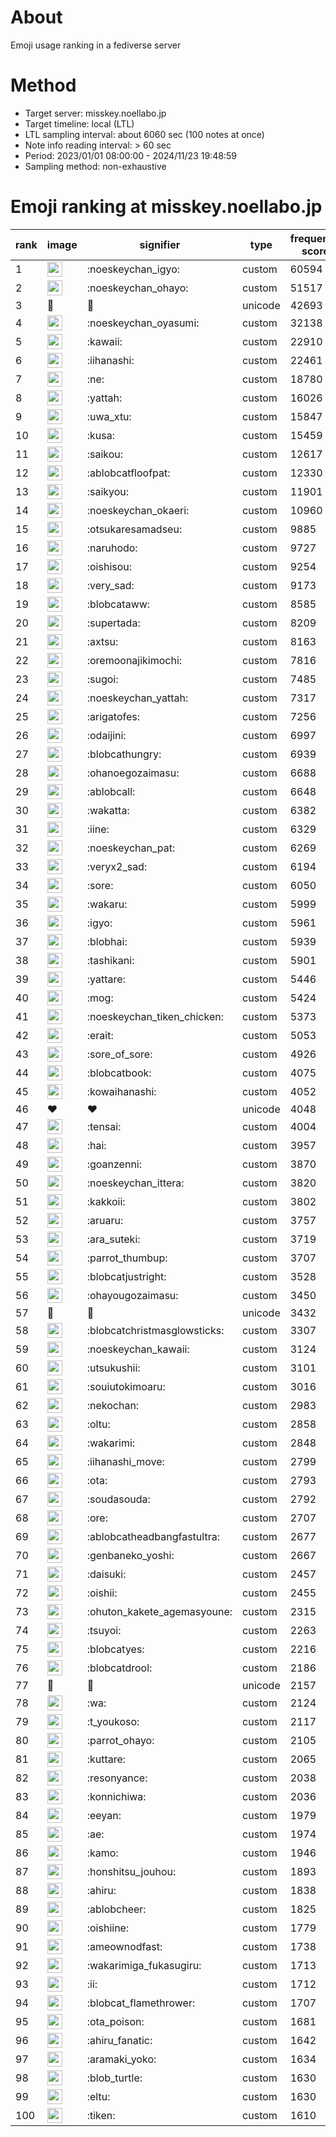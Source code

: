 # About
Emoji usage ranking in a fediverse server

# Method
- Target server: misskey.noellabo.jp
- Target timeline: local (LTL)
- LTL sampling interval: about 6060 sec (100 notes at once)
- Note info reading interval: > 60 sec
- Period: 2023/01/01 08:00:00 - 2024/11/23 19:48:59 
- Sampling method: non-exhaustive

# Emoji ranking at misskey.noellabo.jp

|rank|image|signifier|type|frequency score|
|----|----|----|----|----|
|1|<img height="24" src="https://misskey.noellabo.jp/emoji/noeskeychan_igyo.webp">|:noeskeychan_igyo:|custom|60594|
|2|<img height="24" src="https://misskey.noellabo.jp/emoji/noeskeychan_ohayo.webp">|:noeskeychan_ohayo:|custom|51517|
|3|🎉|🎉|unicode|42693|
|4|<img height="24" src="https://misskey.noellabo.jp/emoji/noeskeychan_oyasumi.webp">|:noeskeychan_oyasumi:|custom|32138|
|5|<img height="24" src="https://misskey.noellabo.jp/emoji/kawaii.webp">|:kawaii:|custom|22910|
|6|<img height="24" src="https://misskey.noellabo.jp/emoji/iihanashi.webp">|:iihanashi:|custom|22461|
|7|<img height="24" src="https://misskey.noellabo.jp/emoji/ne.webp">|:ne:|custom|18780|
|8|<img height="24" src="https://misskey.noellabo.jp/emoji/yattah.webp">|:yattah:|custom|16026|
|9|<img height="24" src="https://misskey.noellabo.jp/emoji/uwa_xtu.webp">|:uwa_xtu:|custom|15847|
|10|<img height="24" src="https://misskey.noellabo.jp/emoji/kusa.webp">|:kusa:|custom|15459|
|11|<img height="24" src="https://misskey.noellabo.jp/emoji/saikou.webp">|:saikou:|custom|12617|
|12|<img height="24" src="https://misskey.noellabo.jp/emoji/ablobcatfloofpat.webp">|:ablobcatfloofpat:|custom|12330|
|13|<img height="24" src="https://misskey.noellabo.jp/emoji/saikyou.webp">|:saikyou:|custom|11901|
|14|<img height="24" src="https://misskey.noellabo.jp/emoji/noeskeychan_okaeri.webp">|:noeskeychan_okaeri:|custom|10960|
|15|<img height="24" src="https://misskey.noellabo.jp/emoji/otsukaresamadseu.webp">|:otsukaresamadseu:|custom|9885|
|16|<img height="24" src="https://misskey.noellabo.jp/emoji/naruhodo.webp">|:naruhodo:|custom|9727|
|17|<img height="24" src="https://misskey.noellabo.jp/emoji/oishisou.webp">|:oishisou:|custom|9254|
|18|<img height="24" src="https://misskey.noellabo.jp/emoji/very_sad.webp">|:very_sad:|custom|9173|
|19|<img height="24" src="https://misskey.noellabo.jp/emoji/blobcataww.webp">|:blobcataww:|custom|8585|
|20|<img height="24" src="https://misskey.noellabo.jp/emoji/supertada.webp">|:supertada:|custom|8209|
|21|<img height="24" src="https://misskey.noellabo.jp/emoji/axtsu.webp">|:axtsu:|custom|8163|
|22|<img height="24" src="https://misskey.noellabo.jp/emoji/oremoonajikimochi.webp">|:oremoonajikimochi:|custom|7816|
|23|<img height="24" src="https://misskey.noellabo.jp/emoji/sugoi.webp">|:sugoi:|custom|7485|
|24|<img height="24" src="https://misskey.noellabo.jp/emoji/noeskeychan_yattah.webp">|:noeskeychan_yattah:|custom|7317|
|25|<img height="24" src="https://misskey.noellabo.jp/emoji/arigatofes.webp">|:arigatofes:|custom|7256|
|26|<img height="24" src="https://misskey.noellabo.jp/emoji/odaijini.webp">|:odaijini:|custom|6997|
|27|<img height="24" src="https://misskey.noellabo.jp/emoji/blobcathungry.webp">|:blobcathungry:|custom|6939|
|28|<img height="24" src="https://misskey.noellabo.jp/emoji/ohanoegozaimasu.webp">|:ohanoegozaimasu:|custom|6688|
|29|<img height="24" src="https://misskey.noellabo.jp/emoji/ablobcall.webp">|:ablobcall:|custom|6648|
|30|<img height="24" src="https://misskey.noellabo.jp/emoji/wakatta.webp">|:wakatta:|custom|6382|
|31|<img height="24" src="https://misskey.noellabo.jp/emoji/iine.webp">|:iine:|custom|6329|
|32|<img height="24" src="https://misskey.noellabo.jp/emoji/noeskeychan_pat.webp">|:noeskeychan_pat:|custom|6269|
|33|<img height="24" src="https://misskey.noellabo.jp/emoji/veryx2_sad.webp">|:veryx2_sad:|custom|6194|
|34|<img height="24" src="https://misskey.noellabo.jp/emoji/sore.webp">|:sore:|custom|6050|
|35|<img height="24" src="https://misskey.noellabo.jp/emoji/wakaru.webp">|:wakaru:|custom|5999|
|36|<img height="24" src="https://misskey.noellabo.jp/emoji/igyo.webp">|:igyo:|custom|5961|
|37|<img height="24" src="https://misskey.noellabo.jp/emoji/blobhai.webp">|:blobhai:|custom|5939|
|38|<img height="24" src="https://misskey.noellabo.jp/emoji/tashikani.webp">|:tashikani:|custom|5901|
|39|<img height="24" src="https://misskey.noellabo.jp/emoji/yattare.webp">|:yattare:|custom|5446|
|40|<img height="24" src="https://misskey.noellabo.jp/emoji/mog.webp">|:mog:|custom|5424|
|41|<img height="24" src="https://misskey.noellabo.jp/emoji/noeskeychan_tiken_chicken.webp">|:noeskeychan_tiken_chicken:|custom|5373|
|42|<img height="24" src="https://misskey.noellabo.jp/emoji/erait.webp">|:erait:|custom|5053|
|43|<img height="24" src="https://misskey.noellabo.jp/emoji/sore_of_sore.webp">|:sore_of_sore:|custom|4926|
|44|<img height="24" src="https://misskey.noellabo.jp/emoji/blobcatbook.webp">|:blobcatbook:|custom|4075|
|45|<img height="24" src="https://misskey.noellabo.jp/emoji/kowaihanashi.webp">|:kowaihanashi:|custom|4052|
|46|❤|❤|unicode|4048|
|47|<img height="24" src="https://misskey.noellabo.jp/emoji/tensai.webp">|:tensai:|custom|4004|
|48|<img height="24" src="https://misskey.noellabo.jp/emoji/hai.webp">|:hai:|custom|3957|
|49|<img height="24" src="https://misskey.noellabo.jp/emoji/goanzenni.webp">|:goanzenni:|custom|3870|
|50|<img height="24" src="https://misskey.noellabo.jp/emoji/noeskeychan_ittera.webp">|:noeskeychan_ittera:|custom|3820|
|51|<img height="24" src="https://misskey.noellabo.jp/emoji/kakkoii.webp">|:kakkoii:|custom|3802|
|52|<img height="24" src="https://misskey.noellabo.jp/emoji/aruaru.webp">|:aruaru:|custom|3757|
|53|<img height="24" src="https://misskey.noellabo.jp/emoji/ara_suteki.webp">|:ara_suteki:|custom|3719|
|54|<img height="24" src="https://misskey.noellabo.jp/emoji/parrot_thumbup.webp">|:parrot_thumbup:|custom|3707|
|55|<img height="24" src="https://misskey.noellabo.jp/emoji/blobcatjustright.webp">|:blobcatjustright:|custom|3528|
|56|<img height="24" src="https://misskey.noellabo.jp/emoji/ohayougozaimasu.webp">|:ohayougozaimasu:|custom|3450|
|57|🍗|🍗|unicode|3432|
|58|<img height="24" src="https://misskey.noellabo.jp/emoji/blobcatchristmasglowsticks.webp">|:blobcatchristmasglowsticks:|custom|3307|
|59|<img height="24" src="https://misskey.noellabo.jp/emoji/noeskeychan_kawaii.webp">|:noeskeychan_kawaii:|custom|3124|
|60|<img height="24" src="https://misskey.noellabo.jp/emoji/utsukushii.webp">|:utsukushii:|custom|3101|
|61|<img height="24" src="https://misskey.noellabo.jp/emoji/souiutokimoaru.webp">|:souiutokimoaru:|custom|3016|
|62|<img height="24" src="https://misskey.noellabo.jp/emoji/nekochan.webp">|:nekochan:|custom|2983|
|63|<img height="24" src="https://misskey.noellabo.jp/emoji/oltu.webp">|:oltu:|custom|2858|
|64|<img height="24" src="https://misskey.noellabo.jp/emoji/wakarimi.webp">|:wakarimi:|custom|2848|
|65|<img height="24" src="https://misskey.noellabo.jp/emoji/iihanashi_move.webp">|:iihanashi_move:|custom|2799|
|66|<img height="24" src="https://misskey.noellabo.jp/emoji/ota.webp">|:ota:|custom|2793|
|67|<img height="24" src="https://misskey.noellabo.jp/emoji/soudasouda.webp">|:soudasouda:|custom|2792|
|68|<img height="24" src="https://misskey.noellabo.jp/emoji/ore.webp">|:ore:|custom|2707|
|69|<img height="24" src="https://misskey.noellabo.jp/emoji/ablobcatheadbangfastultra.webp">|:ablobcatheadbangfastultra:|custom|2677|
|70|<img height="24" src="https://misskey.noellabo.jp/emoji/genbaneko_yoshi.webp">|:genbaneko_yoshi:|custom|2667|
|71|<img height="24" src="https://misskey.noellabo.jp/emoji/daisuki.webp">|:daisuki:|custom|2457|
|72|<img height="24" src="https://misskey.noellabo.jp/emoji/oishii.webp">|:oishii:|custom|2455|
|73|<img height="24" src="https://misskey.noellabo.jp/emoji/ohuton_kakete_agemasyoune.webp">|:ohuton_kakete_agemasyoune:|custom|2315|
|74|<img height="24" src="https://misskey.noellabo.jp/emoji/tsuyoi.webp">|:tsuyoi:|custom|2263|
|75|<img height="24" src="https://misskey.noellabo.jp/emoji/blobcatyes.webp">|:blobcatyes:|custom|2216|
|76|<img height="24" src="https://misskey.noellabo.jp/emoji/blobcatdrool.webp">|:blobcatdrool:|custom|2186|
|77|👀|👀|unicode|2157|
|78|<img height="24" src="https://misskey.noellabo.jp/emoji/wa.webp">|:wa:|custom|2124|
|79|<img height="24" src="https://misskey.noellabo.jp/emoji/t_youkoso.webp">|:t_youkoso:|custom|2117|
|80|<img height="24" src="https://misskey.noellabo.jp/emoji/parrot_ohayo.webp">|:parrot_ohayo:|custom|2105|
|81|<img height="24" src="https://misskey.noellabo.jp/emoji/kuttare.webp">|:kuttare:|custom|2065|
|82|<img height="24" src="https://misskey.noellabo.jp/emoji/resonyance.webp">|:resonyance:|custom|2038|
|83|<img height="24" src="https://misskey.noellabo.jp/emoji/konnichiwa.webp">|:konnichiwa:|custom|2036|
|84|<img height="24" src="https://misskey.noellabo.jp/emoji/eeyan.webp">|:eeyan:|custom|1979|
|85|<img height="24" src="https://misskey.noellabo.jp/emoji/ae.webp">|:ae:|custom|1974|
|86|<img height="24" src="https://misskey.noellabo.jp/emoji/kamo.webp">|:kamo:|custom|1946|
|87|<img height="24" src="https://misskey.noellabo.jp/emoji/honshitsu_jouhou.webp">|:honshitsu_jouhou:|custom|1893|
|88|<img height="24" src="https://misskey.noellabo.jp/emoji/ahiru.webp">|:ahiru:|custom|1838|
|89|<img height="24" src="https://misskey.noellabo.jp/emoji/ablobcheer.webp">|:ablobcheer:|custom|1825|
|90|<img height="24" src="https://misskey.noellabo.jp/emoji/oishiine.webp">|:oishiine:|custom|1779|
|91|<img height="24" src="https://misskey.noellabo.jp/emoji/ameownodfast.webp">|:ameownodfast:|custom|1738|
|92|<img height="24" src="https://misskey.noellabo.jp/emoji/wakarimiga_fukasugiru.webp">|:wakarimiga_fukasugiru:|custom|1713|
|93|<img height="24" src="https://misskey.noellabo.jp/emoji/ii.webp">|:ii:|custom|1712|
|94|<img height="24" src="https://misskey.noellabo.jp/emoji/blobcat_flamethrower.webp">|:blobcat_flamethrower:|custom|1707|
|95|<img height="24" src="https://misskey.noellabo.jp/emoji/ota_poison.webp">|:ota_poison:|custom|1681|
|96|<img height="24" src="https://misskey.noellabo.jp/emoji/ahiru_fanatic.webp">|:ahiru_fanatic:|custom|1642|
|97|<img height="24" src="https://misskey.noellabo.jp/emoji/aramaki_yoko.webp">|:aramaki_yoko:|custom|1634|
|98|<img height="24" src="https://misskey.noellabo.jp/emoji/blob_turtle.webp">|:blob_turtle:|custom|1630|
|99|<img height="24" src="https://misskey.noellabo.jp/emoji/eltu.webp">|:eltu:|custom|1630|
|100|<img height="24" src="https://misskey.noellabo.jp/emoji/tiken.webp">|:tiken:|custom|1610|
